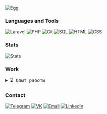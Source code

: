 ![Egg](https://img1.picmix.com/output/stamp/normal/9/1/7/7/2387719_17884.gif)


### Languages and Tools
![Laravel](https://img.shields.io/badge/Laravel-131313?style=for-the-badge&logo=laravel)
![PHP](https://img.shields.io/badge/PHP-131313?style=for-the-badge&logo=php)
![Git](https://img.shields.io/badge/Git-131313?style=for-the-badge&logo=git)
![SQL](https://img.shields.io/badge/SQL-131313?style=for-the-badge&logo=mysql)
![HTML](https://img.shields.io/badge/HTML-131313?style=for-the-badge&logo=html5)
![CSS](https://img.shields.io/badge/CSS-131313?style=for-the-badge&logo=css3)

### Stats

![Stats](https://github-readme-stats.vercel.app/api?username=alexandrfiner&show_icons=true&theme=dark&title_color=6273FC&icon_color=FFB251&text_color=858585&border_radius=15&hide_border=true&bg_color=%23F5F5F5&include_all_commits=true&count_private=true&custom_title=Alexandr`s%20Stats&disable_animations=true&hide_rank=true&text_bold=false&hide=stars,prs,issues,contribs)
<br>

### Work

<details>
 <summary> <samp>⌛ Опыт работы</samp></summary>

|                                                                                                  |                                |                    |                              |
| ------------------------------------------------------------------------------------------------ | ------------------------------ | ------------------ | ---------------------------- |
| ![yord.tech](https://static.tildacdn.com/tild3363-3736-4430-b732-303030623261/logo_yord_min.png) | [yord.tech](https://yord.tech) | FullStack PHP Vue  | 05.2022 - текущее время      |

</details>

### Contact

[![Telegram](https://img.shields.io/badge/Telegram-131313?style=for-the-badge&logo=telegram)](https://t.me/alexandrfiner)
[![VK](https://img.shields.io/badge/Vkontakte-131313?style=for-the-badge&logo=vk)](https://vk.com/alexfiner)
[![Email](https://img.shields.io/badge/Email-131313?style=for-the-badge&logo=Gmail)](mailto:a_morohin@vk.com)
[![Linkedin](https://img.shields.io/badge/LinkedIn-131313?style=for-the-badge&logo=linkedin)](https://linkedin.com/in/alexandrfiner/)
